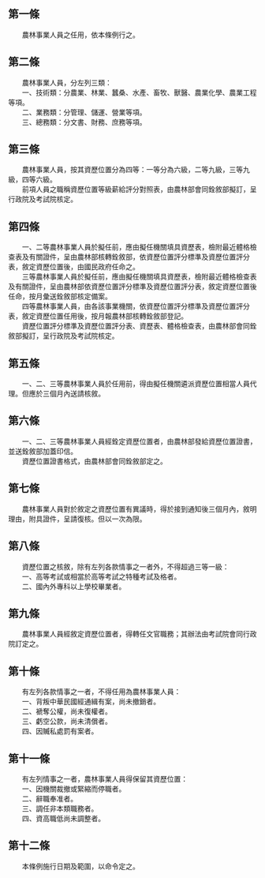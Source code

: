 第一條 
-------
　　農林事業人員之任用，依本條例行之。  


第二條 
-------
　　農林事業人員，分左列三類：  
　　一、技術類：分農業、林業、蠶桑、水產、畜牧、獸醫、農業化學、農業工程等項。  
　　二、業務類：分管理、儲運、營業等項。  
　　三、總務類：分文書、財務、庶務等項。  


第三條 
-------
　　農林事業人員，按其資歷位置分為四等：一等分為六級，二等九級，三等九級，四等六級。  
　　前項人員之職稱資歷位置等級薪給評分對照表，由農林部會同銓敘部擬訂，呈行政院及考試院核定。  


第四條 
-------
　　一、二等農林事業人員於擬任前，應由擬任機關填具資歷表，檢附最近體格檢查表及有關證件，呈由農林部核轉銓敘部，依資歷位置評分標準及資歷位置評分表，敘定資歷位置後，由國民政府任命之。  
　　三等農林事業人員於擬任前，應由擬任機關填具資歷表，檢附最近體格檢查表及有關證件，呈由農林部依資歷位置評分標準及資歷位置評分表，敘定資歷位置後任命，按月彙送銓敘部核定備案。  
　　四等農林事業人員，由各該事業機關，依資歷位置評分標準及資歷位置評分表，敘定資歷位置任用後，按月報農林部核轉銓敘部登記。  
　　資歷位置評分標準及資歷位置評分表、資歷表、體格檢查表，由農林部會同銓敘部擬訂，呈行政院及考試院核定。  


第五條 
-------
　　一、二、三等農林事業人員於任用前，得由擬任機關遴派資歷位置相當人員代理。但應於三個月內送請核敘。  


第六條 
-------
　　一、二、三等農林事業人員經銓定資歷位置者，由農林部發給資歷位置證書，並送銓敘部加蓋印信。  
　　資歷位置證書格式，由農林部會同銓敘部定之。  


第七條 
-------
　　農林事業人員對於敘定之資歷位置有異議時，得於接到通知後三個月內，敘明理由，附具證件，呈請復核。但以一次為限。  


第八條 
-------
　　資歷位置之核敘，除有左列各款情事之一者外，不得超過三等一級：  
　　一、高等考試或相當於高等考試之特種考試及格者。  
　　二、國內外專科以上學校畢業者。  


第九條 
-------
　　農林事業人員經敘定資歷位置者，得轉任文官職務；其辦法由考試院會同行政院訂定之。  


第十條 
-------
　　有左列各款情事之一者，不得任用為農林事業人員：  
　　一、背叛中華民國經通緝有案，尚未撤銷者。  
　　二、褫奪公權，尚未復權者。  
　　三、虧空公款，尚未清償者。  
　　四、因贓私處罰有案者。  


第十一條 
---------
　　有左列情事之一者，農林事業人員得保留其資歷位置：  
　　一、因機關裁撤或緊縮而停職者。  
　　二、辭職奉准者。  
　　三、調任非本類職務者。  
　　四、資高職低尚未調整者。  


第十二條 
---------
　　本條例施行日期及範圍，以命令定之。